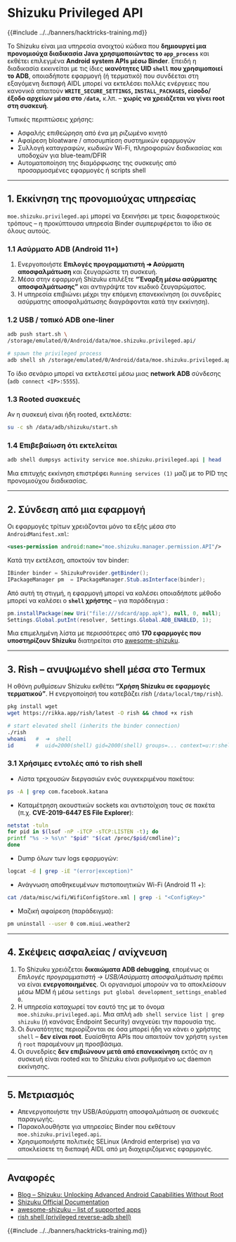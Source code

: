 # Shizuku Privileged API

{{#include ../../banners/hacktricks-training.md}}

Το Shizuku είναι μια υπηρεσία ανοιχτού κώδικα που **δημιουργεί μια προνομιούχα διαδικασία Java χρησιμοποιώντας το `app_process`** και εκθέτει επιλεγμένα **Android system APIs μέσω Binder**. Επειδή η διαδικασία εκκινείται με τις ίδιες **ικανότητες UID `shell` που χρησιμοποιεί το ADB**, οποιαδήποτε εφαρμογή (ή τερματικό) που συνδέεται στη εξαγόμενη διεπαφή AIDL μπορεί να εκτελέσει πολλές ενέργειες που κανονικά απαιτούν **`WRITE_SECURE_SETTINGS`, `INSTALL_PACKAGES`, είσοδο/έξοδο αρχείων μέσα στο `/data`,** κ.λπ. – **χωρίς να χρειάζεται να γίνει root στη συσκευή**.

Τυπικές περιπτώσεις χρήσης:
* Ασφαλής επιθεώρηση από ένα μη ριζωμένο κινητό
* Αφαίρεση bloatware / αποσυμπίεση συστημικών εφαρμογών
* Συλλογή καταγραφών, κωδικών Wi-Fi, πληροφοριών διαδικασίας και υποδοχών για blue-team/DFIR
* Αυτοματοποίηση της διαμόρφωσης της συσκευής από προσαρμοσμένες εφαρμογές ή scripts shell

---
## 1. Εκκίνηση της προνομιούχας υπηρεσίας

`moe.shizuku.privileged.api` μπορεί να ξεκινήσει με τρεις διαφορετικούς τρόπους – η προκύπτουσα υπηρεσία Binder συμπεριφέρεται το ίδιο σε όλους αυτούς.

### 1.1 Ασύρματο ADB (Android 11+)
1. Ενεργοποιήστε **Επιλογές προγραμματιστή ➜ Ασύρματη αποσφαλμάτωση** και ζευγαρώστε τη συσκευή.
2. Μέσα στην εφαρμογή Shizuku επιλέξτε **“Έναρξη μέσω ασύρματης αποσφαλμάτωσης”** και αντιγράψτε τον κωδικό ζευγαρώματος.
3. Η υπηρεσία επιβιώνει μέχρι την επόμενη επανεκκίνηση (οι συνεδρίες ασύρματης αποσφαλμάτωσης διαγράφονται κατά την εκκίνηση).

### 1.2 USB / τοπικό ADB one-liner
```bash
adb push start.sh \
/storage/emulated/0/Android/data/moe.shizuku.privileged.api/

# spawn the privileged process
adb shell sh /storage/emulated/0/Android/data/moe.shizuku.privileged.api/start.sh
```
Το ίδιο σενάριο μπορεί να εκτελεστεί μέσω μιας **network ADB** σύνδεσης (`adb connect <IP>:5555`).

### 1.3 Rooted συσκευές
Αν η συσκευή είναι ήδη rooted, εκτελέστε:
```bash
su -c sh /data/adb/shizuku/start.sh
```
### 1.4 Επιβεβαίωση ότι εκτελείται
```bash
adb shell dumpsys activity service moe.shizuku.privileged.api | head
```
Μια επιτυχής εκκίνηση επιστρέφει `Running services (1)` μαζί με το PID της προνομιούχου διαδικασίας.

---
## 2. Σύνδεση από μια εφαρμογή
Οι εφαρμογές τρίτων χρειάζονται μόνο τα εξής μέσα στο `AndroidManifest.xml`:
```xml
<uses-permission android:name="moe.shizuku.manager.permission.API"/>
```
Κατά την εκτέλεση, αποκτούν τον binder:
```java
IBinder binder = ShizukuProvider.getBinder();
IPackageManager pm  = IPackageManager.Stub.asInterface(binder);
```
Από αυτή τη στιγμή, η εφαρμογή μπορεί να καλέσει οποιαδήποτε μέθοδο μπορεί να καλέσει ο **`shell` χρήστης** – για παράδειγμα :
```java
pm.installPackage(new Uri("file:///sdcard/app.apk"), null, 0, null);
Settings.Global.putInt(resolver, Settings.Global.ADB_ENABLED, 1);
```
Μια επιμελημένη λίστα με περισσότερες από **170 εφαρμογές που υποστηρίζουν Shizuku** διατηρείται στο [awesome-shizuku](https://github.com/timschneeb/awesome-shizuku).

---
## 3. Rish – ανυψωμένο shell μέσα στο Termux
Η οθόνη ρυθμίσεων Shizuku εκθέτει **“Χρήση Shizuku σε εφαρμογές τερματικού”**. Η ενεργοποίησή του κατεβάζει *rish* (`/data/local/tmp/rish`).
```bash
pkg install wget
wget https://rikka.app/rish/latest -O rish && chmod +x rish

# start elevated shell (inherits the binder connection)
./rish
whoami   #  ➜  shell
id       #  uid=2000(shell) gid=2000(shell) groups=... context=u:r:shell:s0
```
### 3.1 Χρήσιμες εντολές από το rish shell
* Λίστα τρεχουσών διεργασιών ενός συγκεκριμένου πακέτου:
```bash
ps -A | grep com.facebook.katana
```
* Καταμέτρηση ακουστικών sockets και αντιστοίχιση τους σε πακέτα (π.χ. **CVE-2019-6447 ES File Explorer**):
```bash
netstat -tuln
for pid in $(lsof -nP -iTCP -sTCP:LISTEN -t); do
printf "%s -> %s\n" "$pid" "$(cat /proc/$pid/cmdline)";
done
```
* Dump όλων των logs εφαρμογών:
```bash
logcat -d | grep -iE "(error|exception)"
```
* Ανάγνωση αποθηκευμένων πιστοποιητικών Wi-Fi (Android 11 +):
```bash
cat /data/misc/wifi/WifiConfigStore.xml | grep -i "<ConfigKey>"
```
* Μαζική αφαίρεση (παράδειγμα):
```bash
pm uninstall --user 0 com.miui.weather2
```

---
## 4. Σκέψεις ασφαλείας / ανίχνευση
1. Το Shizuku χρειάζεται **δικαιώματα ADB debugging**, επομένως οι _Επιλογές προγραμματιστή → USB/Ασύρματη αποσφαλμάτωση_ πρέπει να είναι **ενεργοποιημένες**.
Οι οργανισμοί μπορούν να το αποκλείσουν μέσω MDM ή μέσω `settings put global development_settings_enabled 0`.
2. Η υπηρεσία καταχωρεί τον εαυτό της με το όνομα `moe.shizuku.privileged.api`.
Μια απλή `adb shell service list | grep shizuku` (ή κανόνας Endpoint Security) ανιχνεύει την παρουσία της.
3. Οι δυνατότητες περιορίζονται σε όσα μπορεί ήδη να κάνει ο χρήστης `shell` – **δεν είναι root**.
Ευαίσθητα APIs που απαιτούν τον χρήστη `system` ή `root` παραμένουν μη προσβάσιμα.
4. Οι συνεδρίες **δεν επιβιώνουν μετά από επανεκκίνηση** εκτός αν η συσκευή είναι rooted και το Shizuku είναι ρυθμισμένο ως daemon εκκίνησης.

---
## 5. Μετριασμός
* Απενεργοποιήστε την USB/Ασύρματη αποσφαλμάτωση σε συσκευές παραγωγής.
* Παρακολουθήστε για υπηρεσίες Binder που εκθέτουν `moe.shizuku.privileged.api`.
* Χρησιμοποιήστε πολιτικές SELinux (Android enterprise) για να αποκλείσετε τη διεπαφή AIDL από μη διαχειριζόμενες εφαρμογές.

---
## Αναφορές

- [Blog – Shizuku: Unlocking Advanced Android Capabilities Without Root](https://www.mobile-hacker.com/2025/07/14/shizuku-unlocking-advanced-android-capabilities-without-root/)
- [Shizuku Official Documentation](https://shizuku.rikka.app/)
- [awesome-shizuku – list of supported apps](https://github.com/timschneeb/awesome-shizuku)
- [rish shell (privileged reverse-adb shell)](https://github.com/RikkaApps/Shizuku/blob/master/RISH.md)

{{#include ../../banners/hacktricks-training.md}}
